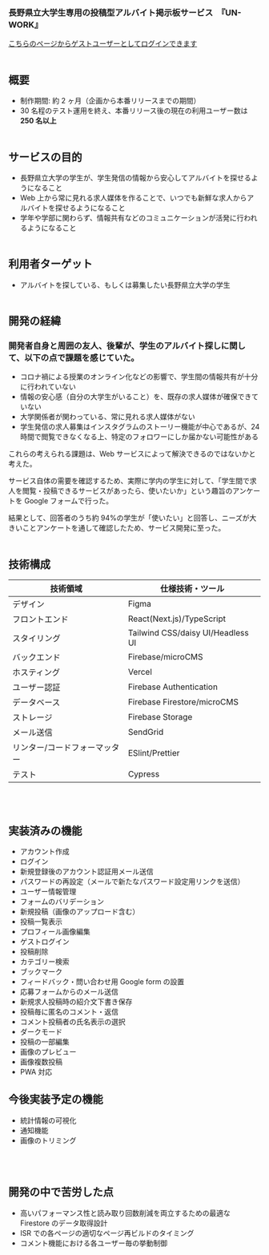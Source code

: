 ### 長野県立大学生専用の投稿型アルバイト掲示板サービス　『UN-WORK』

[こちらのページからゲストユーザーとしてログインできます](https://un-work.vercel.app/login)
<br />
<br />

## 概要

-   制作期間: 約 2 ヶ月（企画から本番リリースまでの期間）
-   30 名程のテスト運用を終え、本番リリース後の現在の利用ユーザー数は**250 名以上**
    <br />
    <br />

## サービスの目的

-   長野県立大学の学生が、学生発信の情報から安心してアルバイトを探せるようになること
-   Web 上から常に見れる求人媒体を作ることで、いつでも新鮮な求人からアルバイトを探せるようになること
-   学年や学部に関わらず、情報共有などのコミュニケーションが活発に行われるようになること
    <br />
    <br />

## 利用者ターゲット

-   アルバイトを探している、もしくは募集したい長野県立大学の学生
    <br />
    <br />

## 開発の経緯

### 開発者自身と周囲の友人、後輩が、学生のアルバイト探しに関して、以下の点で課題を感じていた。

-   コロナ禍による授業のオンライン化などの影響で、学生間の情報共有が十分に行われていない
-   情報の安心感（自分の大学生がいること）を、既存の求人媒体が確保できていない
-   大学関係者が関わっている、常に見れる求人媒体がない
-   学生発信の求人募集はインスタグラムのストーリー機能が中心であるが、24 時間で閲覧できなくなる上、特定のフォロワーにしか届かない可能性がある

これらの考えられる課題は、Web サービスによって解決できるのではないかと考えた。

サービス自体の需要を確認するため、実際に学内の学生に対して、「学生間で求人を閲覧・投稿できるサービスがあったら、使いたいか」という趣旨のアンケートを Google フォームで行った。

結果として、回答者のうち約 94%の学生が「使いたい」と回答し、ニーズが大きいことアンケートを通して確認したため、サービス開発に至った。
<br />
<br />

## 技術構成

| 技術領域                      | 仕様技術・ツール                  |
| ----------------------------- | --------------------------------- |
| デザイン                      | Figma                             |
| フロントエンド                | React(Next.js)/TypeScript         |
| スタイリング                  | Tailwind CSS/daisy UI/Headless UI |
| バックエンド                  | Firebase/microCMS                 |
| ホスティング                  | Vercel                            |
| ユーザー認証                  | Firebase Authentication           |
| データベース                  | Firebase Firestore/microCMS       |
| ストレージ                    | Firebase Storage                  |
| メール送信                    | SendGrid                          |
| リンター/コードフォーマッター | ESlint/Prettier                   |
| テスト                        | Cypress                           |

<br />
<br />

## 実装済みの機能

-   アカウント作成
-   ログイン
-   新規登録後のアカウント認証用メール送信
-   パスワードの再設定（メールで新たなパスワード設定用リンクを送信）
-   ユーザー情報管理
-   フォームのバリデーション
-   新規投稿（画像のアップロード含む）
-   投稿一覧表示
-   プロフィール画像編集
-   ゲストログイン
-   投稿削除
-   カテゴリー検索
-   ブックマーク
-   フィードバック・問い合わせ用 Google form の設置
-   応募フォームからのメール送信
-   新規求人投稿時の紹介文下書き保存
-   投稿毎に匿名のコメント・返信
-   コメント投稿者の氏名表示の選択
-   ダークモード
-   投稿の一部編集
-   画像のプレビュー
-   画像複数投稿
-   PWA 対応


## 今後実装予定の機能

-   統計情報の可視化
-   通知機能
-   画像のトリミング

<br />
<br />

## 開発の中で苦労した点

-   高いパフォーマンス性と読み取り回数削減を両立するための最適な Firestore のデータ取得設計
-   ISR での各ページの適切なページ再ビルドのタイミング
-   コメント機能における各ユーザー毎の挙動制御
